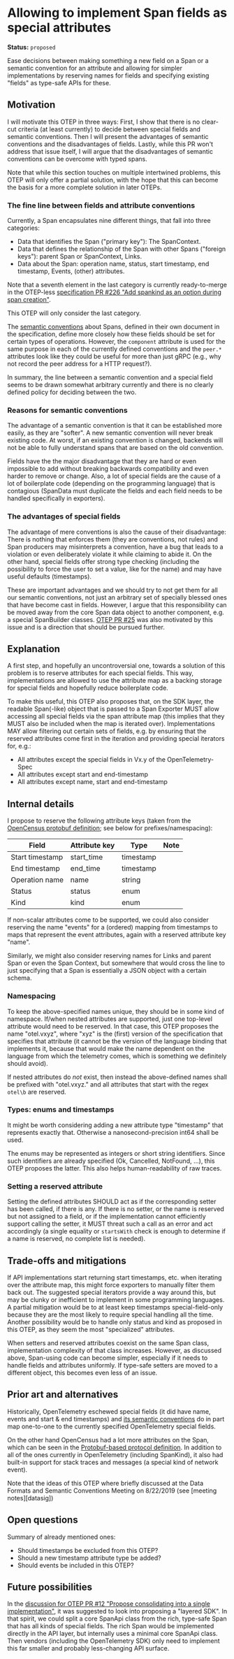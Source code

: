 # Allowing to implement Span fields as special attributes

**Status:** `proposed`

Ease decisions between making something a new field on a Span or a semantic convention for an attribute
and allowing for simpler implementations
by reserving names for fields
and specifying existing "fields" as type-safe APIs for these.

## Motivation

I will motivate this OTEP in three ways: First, I show that there is no clear-cut criteria (at least currently) to decide between special fields and semantic conventions. Then I will present the advantages of semantic conventions and the disadvantages of fields. Lastly, while this PR won't address that issue itself, I will argue that the disadvantages of semantic conventions can be overcome with typed spans.

Note that while this section touches on multiple intertwined problems, this OTEP will only offer a partial solution, with the hope that this can become the basis for a more complete solution in later OTEPs.

### The fine line between fields and attribute conventions

Currently, a Span encapsulates nine different things, that fall into three categories:

* Data that identifies the Span ("primary key"): The SpanContext.
* Data that defines the relationship of the Span with other Spans ("foreign keys"): parent Span or SpanContext, Links.
* Data about the Span: operation name, status, start timestamp, end timestamp, Events, (other) attributes.

Note that a seventh element in the last category is currently ready-to-merge in the OTEP-less [specification PR #226 "Add spankind as an option during span creation"][KindPR].

This OTEP will only consider the last category.

The [semantic conventions][] about Spans, defined in their own document in the specification, define more closely how these fields should be set for certain types of operations. However, the `component` attribute is used for the same purpose in each of the currently defined conventions
and the `peer.*` attributes look like they could be useful for more than just gRPC (e.g., why not record the peer address for a HTTP request?).

In summary, the line between a semantic convention and a special field seems to be drawn somewhat arbitrary currently and there is no clearly defined policy for deciding between the two.

### Reasons for semantic conventions

The advantage of a semantic convention is that it can be established more easily, as they are "softer".
A new semantic convention will never break existing code.
At worst, if an existing convention is changed, backends will not be able to fully understand spans that are based on the old convention.

Fields have the the major disadvantage that they are hard or even impossible to add without breaking backwards compatibility and even harder to remove or change.
Also, a lot of special fields are the cause of a lot of boilerplate code (depending on the programming language) that is contagious (SpanData must duplicate the fields and each field needs to be handled specifically in exporters).

### The advantages of special fields

The advantage of mere conventions is also the cause of their disadvantage:
There is nothing that enforces them (they are conventions, not rules)
and Span producers may misinterprets a convention, have a bug that leads to a violation or even deliberately violate it while claiming to abide it.
On the other hand, special fields offer strong type checking (including the possibility to force the user to set a value, like for the name)
and may have useful defaults (timestamps).

These are important advantages and we should try to not get them for all our semantic conventions, not just an arbitrary set of specially blessed ones that have become cast in fields. However, I argue that this responsibility can be moved away from the core Span data object to another component, e.g. a special SpanBuilder classes. [OTEP PR #25][OTEPTypedSpans] was also motivated by this issue and is a direction that should be pursued further.

[OTEPTypedSpans]: https://github.com/open-telemetry/oteps/pull/25
[KindPR]: https://github.com/open-telemetry/opentelemetry-specification/pull/226
[semantic conventions]: https://github.com/open-telemetry/opentelemetry-specification/blob/master/specification/data-semantic-conventions.md

## Explanation

A first step, and hopefully an uncontroversial one, towards a solution of this problem is to reserve attributes for each special fields. This way, implementations are allowed to use the attribute map as a backing storage for special fields and hopefully reduce boilerplate code.

To make this useful, this OTEP also proposes that, on the SDK layer, the readable Span(-like) object that is passed to a Span Exporter MUST allow accessing all special fields via the span attribute map (this implies that they MUST also be included when the map is iterated over). Implementations MAY allow filtering out certain sets of fields, e.g. by ensuring that the reserved attributes come first in the iteration and providing special iterators for, e.g.:

* All attributes except the special fields in Vx.y of the OpenTelemetry-Spec
* All attributes except start and end-timestamp
* All attributes except name, start and end-timestamp

## Internal details

I propose to reserve the following attribute keys (taken from the [OpenCensus protobuf definition][OCSpanProto]; see below for prefixes/namespacing):

| Field | Attribute key | Type | Note |
| --- | --- | --- | --- |
| Start timestamp | start_time | timestamp | |
| End timestamp | end_time | timestamp | |
| Operation name | name | string | |
| Status | status | enum | |
| Kind | kind | enum | |

If non-scalar attributes come to be supported, we could also consider reserving the name "events" for a (ordered) mapping from timestamps to maps that represent the event attributes, again with a reserved attribute key "name".

Similarly, we might also consider reserving names for Links and parent Span or even the Span Context, but somewhere that would cross the line to just specifying that a Span is essentially a JSON object with a certain schema.

### Namespacing

To keep the above-specified names unique, they should be in some kind of namespace. If/when nested attributes are supported, just one top-level attribute would need to be reserved. In that case, this OTEP proposes the name "otel.vxyz", where "xyz" is the (first) version of the specification that specifies that attribute (it cannot be the version of the language binding that implements it, because that would make the name dependent on the language from which the telemetry comes, which is something we definitely should avoid).

If nested attributes do *not* exist, then instead the above-defined names shall be prefixed with "otel.vxyz." and all attributes that start with the regex `otel\b` are reserved.

### Types: enums and timestamps

It might be worth considering adding a new attribute type "timestamp" that represents exactly that. Otherwise a nanosecond-precision int64 shall be used.

The enums may be represented as integers or short string identifiers. Since such identifiers are already specified (Ok, Cancelled, NotFound, ...), this OTEP proposes the latter. This also helps human-readability of raw traces.

### Setting a reserved attribute

Setting the defined attributes SHOULD act as if the corresponding setter has been called, if there is any. If there is no setter, or the name is reserved but not assigned to a field, or if the implementation cannot efficiently support calling the setter, it MUST threat such a call as an error and act accordingly (a single equality or `startsWith` check is enough to determine if a name is reserved, no complete list is needed).

## Trade-offs and mitigations

If API implementations start returning start timestamps, etc. when iterating over the attribute map, this might force exporters to manually filter them back out. The suggested special iterators provide a way around this, but may be clunky or inefficient to implement in some programming languages. A partial mitigation would be to at least keep timestamps special-field-only because they are the most likely to require special handling all the time. Another possibility would be to handle only status and kind as proposed in this OTEP, as they seem the most "specialized" attributes.

When setters and reserved attributes coexist on the same Span class, implementation complexity of that class increases. However, as discussed above, Span-using code can become simpler, especially if it needs to handle fields and attributes uniformly. If type-safe setters are moved to a different object, this becomes even less of an issue.

## Prior art and alternatives

Historically, OpenTelemetry eschewed special fields (it did have name, events and start & end timestamps) and [its semantic conventions][OTracSemConv] do in part map one-to-one to the currently specified OpenTelemetry special fields.

On the other hand OpenCensus had a lot more attributes on the Span, which can be seen in the [Protobuf-based protocol definition][OCSpanProto]. In addition to all of the ones currently in OpenTelemetry (including SpanKind), it also had built-in support for stack traces and messages (a special kind of network event).

Note that the ideas of this OTEP where briefly discussed at the Data Formats and Semantic Conventions Meeting on 8/22/2019 (see [meeting notes][datasig])

[OTracSemConv]: https://github.com/opentracing/specification/blob/master/semantic_conventions.md
[OCSpanProto]: https://github.com/census-instrumentation/opencensus-proto/blob/master/src/opencensus/proto/trace/v1/trace.proto#L41-L314

## Open questions

Summary of already mentioned ones:

* Should timestamps be excluded from this OTEP?
* Should a new timestamp attribute type be added?
* Should events be included in this OTEP?

## Future possibilities

In the [discussion for OTEP PR #12 "Propose consolidating into a single implementation"][OTEPRmApi], it was suggested to look into proposing a "layered SDK". In that spirit, we could split a core SpanApi class from the rich, type-safe Span that has all kinds of special fields. The rich Span would be implemented directly in the API layer, but internally uses a minimal core SpanApi class. Then vendors (including the OpenTelemetry SDK) only need to implement this far smaller and probably less-changing API surface.

[OTEPRmApi]: https://github.com/open-telemetry/oteps/pull/12#issuecomment-527283844
